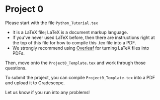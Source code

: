  # Project 0

Please start with the file `Python_Tutorial.tex`
- It is a LaTeX file; LaTeX is a document markup language. 
- If you've never used LaTeX before, then there are instructions right at the top of this file for how to compile this .tex file into a PDF.
- We strongly recommend using [Overleaf](https://www.overleaf.com/) for turning LaTeX files into PDFs.

Then, move onto the `Project0_Template.tex` and work through those questions.

To submit the project, you can compile `Project0_Template.tex` into a PDF and upload it to Gradescope.

 
Let us know if you run into any problems!
